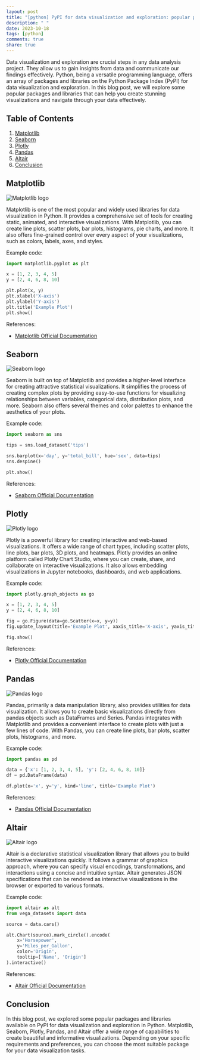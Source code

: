 ```yaml
---
layout: post
title: "[python] PyPI for data visualization and exploration: popular packages and libraries"
description: " "
date: 2023-10-18
tags: [python]
comments: true
share: true
---
```


Data visualization and exploration are crucial steps in any data analysis project. They allow us to gain insights from data and communicate our findings effectively. Python, being a versatile programming language, offers an array of packages and libraries on the Python Package Index (PyPI) for data visualization and exploration. In this blog post, we will explore some popular packages and libraries that can help you create stunning visualizations and navigate through your data effectively.

## Table of Contents
1. [Matplotlib](#matplotlib)
2. [Seaborn](#seaborn)
3. [Plotly](#plotly)
4. [Pandas](#pandas)
5. [Altair](#altair)
6. [Conclusion](#conclusion)

## Matplotlib<a name="matplotlib"></a>

![Matplotlib logo](https://matplotlib.org/stable/_static/logo2_compressed.svg)

Matplotlib is one of the most popular and widely used libraries for data visualization in Python. It provides a comprehensive set of tools for creating static, animated, and interactive visualizations. With Matplotlib, you can create line plots, scatter plots, bar plots, histograms, pie charts, and more. It also offers fine-grained control over every aspect of your visualizations, such as colors, labels, axes, and styles.

Example code:
```python
import matplotlib.pyplot as plt

x = [1, 2, 3, 4, 5]
y = [2, 4, 6, 8, 10]

plt.plot(x, y)
plt.xlabel('X-axis')
plt.ylabel('Y-axis')
plt.title('Example Plot')
plt.show()
```

References:
- [Matplotlib Official Documentation](https://matplotlib.org/stable/contents.html)

## Seaborn<a name="seaborn"></a>

![Seaborn logo](https://seaborn.pydata.org/_static/logo-wide-lightbg.svg)

Seaborn is built on top of Matplotlib and provides a higher-level interface for creating attractive statistical visualizations. It simplifies the process of creating complex plots by providing easy-to-use functions for visualizing relationships between variables, categorical data, distribution plots, and more. Seaborn also offers several themes and color palettes to enhance the aesthetics of your plots.

Example code:
```python
import seaborn as sns

tips = sns.load_dataset('tips')

sns.barplot(x='day', y='total_bill', hue='sex', data=tips)
sns.despine()

plt.show()
```

References:
- [Seaborn Official Documentation](https://seaborn.pydata.org/)

## Plotly<a name="plotly"></a>

![Plotly logo](https://plotly.com/static/images/plotly_logo_200.png)

Plotly is a powerful library for creating interactive and web-based visualizations. It offers a wide range of chart types, including scatter plots, line plots, bar plots, 3D plots, and heatmaps. Plotly provides an online platform called Plotly Chart Studio, where you can create, share, and collaborate on interactive visualizations. It also allows embedding visualizations in Jupyter notebooks, dashboards, and web applications.

Example code:
```python
import plotly.graph_objects as go

x = [1, 2, 3, 4, 5]
y = [2, 4, 6, 8, 10]

fig = go.Figure(data=go.Scatter(x=x, y=y))
fig.update_layout(title='Example Plot', xaxis_title='X-axis', yaxis_title='Y-axis')

fig.show()
```

References:
- [Plotly Official Documentation](https://plotly.com/python/getting-started/)

## Pandas<a name="pandas"></a>

![Pandas logo](https://pandas.pydata.org/static/img/pandas_white.svg)

Pandas, primarily a data manipulation library, also provides utilities for data visualization. It allows you to create basic visualizations directly from pandas objects such as DataFrames and Series. Pandas integrates with Matplotlib and provides a convenient interface to create plots with just a few lines of code. With Pandas, you can create line plots, bar plots, scatter plots, histograms, and more.

Example code:
```python
import pandas as pd

data = {'x': [1, 2, 3, 4, 5], 'y': [2, 4, 6, 8, 10]}
df = pd.DataFrame(data)

df.plot(x='x', y='y', kind='line', title='Example Plot')
```

References:
- [Pandas Official Documentation](https://pandas.pydata.org/pandas-docs/stable/user_guide/visualization.html)

## Altair<a name="altair"></a>

![Altair logo](https://altair-viz.github.io/_static/altair-logo-light.png)

Altair is a declarative statistical visualization library that allows you to build interactive visualizations quickly. It follows a grammar of graphics approach, where you can specify visual encodings, transformations, and interactions using a concise and intuitive syntax. Altair generates JSON specifications that can be rendered as interactive visualizations in the browser or exported to various formats.

Example code:
```python
import altair as alt
from vega_datasets import data

source = data.cars()

alt.Chart(source).mark_circle().encode(
    x='Horsepower',
    y='Miles_per_Gallon',
    color='Origin',
    tooltip=['Name', 'Origin']
).interactive()
```

References:
- [Altair Official Documentation](https://altair-viz.github.io/)

## Conclusion<a name="conclusion"></a>

In this blog post, we explored some popular packages and libraries available on PyPI for data visualization and exploration in Python. Matplotlib, Seaborn, Plotly, Pandas, and Altair offer a wide range of capabilities to create beautiful and informative visualizations. Depending on your specific requirements and preferences, you can choose the most suitable package for your data visualization tasks.